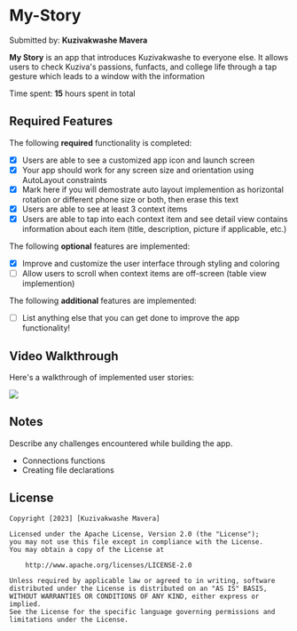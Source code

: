 # My-Story

Submitted by: **Kuzivakwashe Mavera**

**My Story** is an app that introduces Kuzivakwashe to everyone else. It allows users to check Kuziva's passions, funfacts, and college life through a tap gesture which leads to a window with the information 

Time spent: **15** hours spent in total

## Required Features

The following **required** functionality is completed:

- [x] Users are able to see a customized app icon and launch screen
- [x] Your app should work for any screen size and orientation using AutoLayout constraints
- [x] Mark here if you will demostrate auto layout implemention as horizontal rotation or different phone size or both, then erase this text
- [x] Users are able to see at least 3 context items
- [x] Users are able to tap into each context item and see detail view contains information about each item (title, description, picture if applicable, etc.)
 
The following **optional** features are implemented:

- [x] Improve and customize the user interface through styling and coloring
- [ ] Allow users to scroll when context items are off-screen (table view implemention)

The following **additional** features are implemented:

- [ ] List anything else that you can get done to improve the app functionality!

## Video Walkthrough

Here's a walkthrough of implemented user stories:

<a href="https://www.loom.com/share/ccfc763cb4c94fe39a766f4db097d553">
    <img style="max-width:300px;" src="https://cdn.loom.com/sessions/thumbnails/ccfc763cb4c94fe39a766f4db097d553-with-play.gif">
  </a>

## Notes

Describe any challenges encountered while building the app.
- Connections functions
- Creating file declarations 

## License

    Copyright [2023] [Kuzivakwashe Mavera]

    Licensed under the Apache License, Version 2.0 (the "License");
    you may not use this file except in compliance with the License.
    You may obtain a copy of the License at

        http://www.apache.org/licenses/LICENSE-2.0

    Unless required by applicable law or agreed to in writing, software
    distributed under the License is distributed on an "AS IS" BASIS,
    WITHOUT WARRANTIES OR CONDITIONS OF ANY KIND, either express or implied.
    See the License for the specific language governing permissions and
    limitations under the License.
